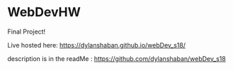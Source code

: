 # WebDevHW

Final Project!

Live hosted here: https://dylanshaban.github.io/webDev_s18/

description is in the readMe : https://github.com/dylanshaban/webDev_s18


